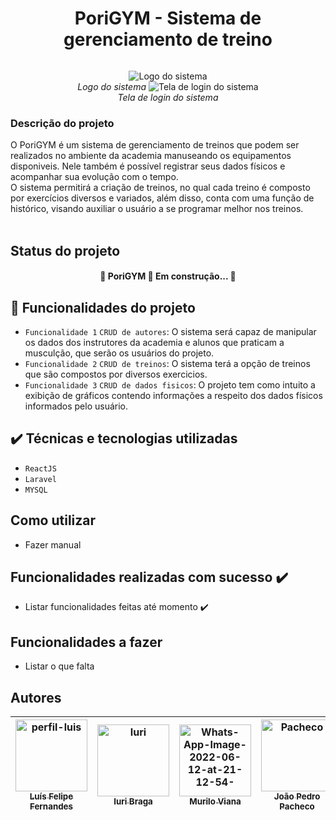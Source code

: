 <h1 align="center"> PoriGYM - Sistema de gerenciamento de treino </h1>
<img scr= "https://www.imagemhost.com.br/images/2022/06/12/Logo.png">
<p align="center">
        <img src="https://i.imgur.com/y9Cw0iU.png" alt= "Logo do sistema" > <br>
        <i>Logo do sistema</i>
       <img src="https://i.imgur.com/XgkUVmM.png" alt= "Tela de login do sistema" > <br>
        <i>Tela de login do sistema</i>
</p>

<h3>Descrição do projeto</h3>
O PoriGYM é um sistema de gerenciamento de treinos que podem ser realizados no ambiente da academia manuseando os equipamentos disponiveis. Nele também é possível registrar seus dados físicos e acompanhar sua evolução com o tempo. <br>
O sistema permitirá a criação de treinos, no qual cada treino é composto por exercícios diversos e variados, além disso, conta com uma função de histórico, visando auxiliar o usuário a se programar melhor nos treinos.<br>
    <img scr= "https://cdn.pixabay.com/photo/2016/10/11/01/58/woman-1730325__340.jpg" />
    <img scr= "https://cdn.pixabay.com/photo/2012/04/13/15/02/gym-32740__340.png"     /> 
<h4 align="center"> 
</h4>

## Status do projeto

<h4 align="center"> 
	🚧  PoriGYM 🚀 Em construção...  🚧
</h4>

## :hammer: Funcionalidades do projeto

- `Funcionalidade 1` `CRUD de autores`: O sistema será capaz de manipular os dados dos instrutores da academia e alunos que praticam a musculção, que serão os usuários do projeto.
- `Funcionalidade 2` `CRUD de treinos`: O sistema terá a opção de treinos que são compostos por diversos exercicios.
- `Funcionalidade 3` `CRUD de dados fisicos`: O projeto tem como intuito a exibição de gráficos contendo informações a respeito dos dados físicos informados pelo usuário.

## ✔️ Técnicas e tecnologias utilizadas

- ``ReactJS``
- ``Laravel``
- ``MYSQL``

## Como utilizar
- Fazer manual

## Funcionalidades realizadas com sucesso ✔️
- Listar funcionalidades feitas até momento ✔️

## Funcionalidades a fazer
- Listar o que falta

## Autores

| [<img src= "https://i.ibb.co/1ZZbzb1/perfil-insta.jpg" alt="perfil-luis" border="0" width="115" ><br><sub>Luís Felipe Fernandes</sub>](https://github.com/fernandes-luis) |  [<img src="https://i.ibb.co/vjh3ZzT/Whats-App-Image-2022-06-12-at-21-12-53-1.jpg" alt="Iuri" border="0" width=115><br><sub>Iuri Braga</sub>](https://github.com/iuri-bsilva) |  [<img src="https://i.ibb.co/TcLc0pZ/Whats-App-Image-2022-06-12-at-21-12-54-1.jpg" alt="Whats-App-Image-2022-06-12-at-21-12-54-" alt="Murilo" border="0" width=115><br><sub> Murilo Viana </sub>](https://github.com/Murilo763) | [<img src= "https://i.ibb.co/48wPzXS/Whats-App-Image-2022-06-12-at-21-12-53.jpg" alt="Pacheco" border="0"  width="115"><br><sub>João Pedro Pacheco</sub>](https://github.com/pachecogbi) | [<img src= "https://i.ibb.co/Y7RQCkL/Whats-App-Image-2022-06-12-at-21-12-54.jpg" alt="Lucas" border="0" width=115><br><sub>Lucas Macena</sub>](https://github.com/Lucas-MSF) |
| :---: | :---: | :---: | :---: | :---: | 
